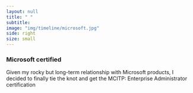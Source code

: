 ```yaml
---
layout: null
title: " "
subtitle:
image: "img/timeline/microsoft.jpg"
side: right
size: small
---
```

### Microsoft certified
Given my rocky but long-term relationship with Microsoft products, I decided to finally tie the knot and get the MCITP: Enterprise Administrator certification

